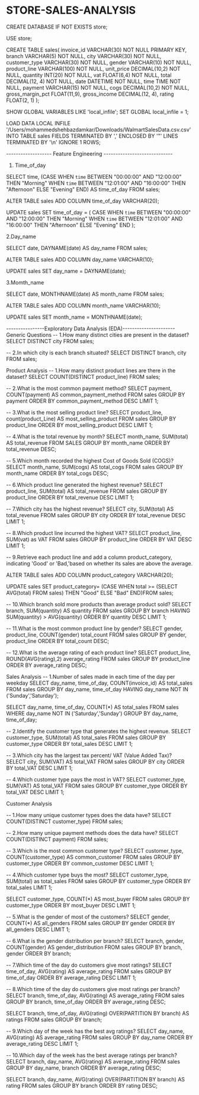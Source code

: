 # STORE-SALES-ANALYSIS
CREATE DATABASE IF NOT EXISTS store;

USE store;

CREATE TABLE sales(
invoice_id VARCHAR(30) NOT NULL PRIMARY KEY,
branch VARCHAR(5) NOT NULL,
city VARCHAR(30) NOT NULL,
customer_type VARCHAR(30) NOT NULL,
gender VARCHAR(10) NOT NULL,
product_line VARCHAR(100) NOT NULL,
unit_price DECIMAL(10,2) NOT NULL,
quantity INT(20) NOT NULL,
vat FLOAT(6,4) NOT NULL,
total DECIMAL(12, 4) NOT NULL,
date DATETIME NOT NULL,
time TIME NOT NULL,
payment VARCHAR(15) NOT NULL,
cogs DECIMAL(10,2) NOT NULL,
gross_margin_pct FLOAT(11,9),
gross_income DECIMAL(12, 4),
rating FLOAT(2, 1)
);

SHOW GLOBAL VARIABLES LIKE 'local_infile';
SET GLOBAL local_infile = 1;

LOAD DATA LOCAL INFILE 
'/Users/mohammedshehbazdamkar/Downloads/WalmartSalesData.csv.csv'
INTO TABLE sales
FIELDS TERMINATED BY ','
ENCLOSED BY '"'
LINES TERMINATED BY '\n'
IGNORE 1 ROWS;


------------------- Feature Engineering -----------------------------
1. Time_of_day

SELECT time,
(CASE 
	WHEN `time` BETWEEN "00:00:00" AND "12:00:00" THEN "Morning"
	WHEN `time` BETWEEN "12:01:00" AND "16:00:00" THEN "Afternoon"
	ELSE "Evening" 
END) AS time_of_day
FROM sales;

ALTER TABLE sales ADD COLUMN time_of_day VARCHAR(20);

UPDATE sales
SET time_of_day = (
	CASE 
		WHEN `time` BETWEEN "00:00:00" AND "12:00:00" THEN "Morning"
		WHEN `time` BETWEEN "12:01:00" AND "16:00:00" THEN "Afternoon"
		ELSE "Evening" 
	END
);


2.Day_name

SELECT date,
DAYNAME(date) AS day_name
FROM sales;

ALTER TABLE sales ADD COLUMN day_name VARCHAR(10);

UPDATE sales
SET day_name = DAYNAME(date);

3.Momth_name

SELECT date,
MONTHNAME(date) AS month_name
FROM sales;

ALTER TABLE sales ADD COLUMN month_name VARCHAR(10);

UPDATE sales
SET month_name = MONTHNAME(date);


----------------Exploratory Data Analysis (EDA)----------------------
Generic Questions
-- 1.How many distinct cities are present in the dataset?
SELECT DISTINCT city FROM sales;

-- 2.In which city is each branch situated?
SELECT DISTINCT branch, city FROM sales;

Product Analysis
-- 1.How many distinct product lines are there in the dataset?
SELECT COUNT(DISTINCT product_line) FROM sales;

-- 2.What is the most common payment method?
SELECT payment, COUNT(payment) AS common_payment_method 
FROM sales GROUP BY payment ORDER BY common_payment_method DESC LIMIT 1;

-- 3.What is the most selling product line?
SELECT product_line, count(product_Line) AS most_selling_product
FROM sales GROUP BY product_line ORDER BY most_selling_product DESC LIMIT 1;

-- 4.What is the total revenue by month?
SELECT month_name, SUM(total) AS total_revenue
FROM SALES GROUP BY month_name ORDER BY total_revenue DESC;

-- 5.Which month recorded the highest Cost of Goods Sold (COGS)?
SELECT month_name, SUM(cogs) AS total_cogs
FROM sales GROUP BY month_name ORDER BY total_cogs DESC;

-- 6.Which product line generated the highest revenue?
SELECT product_line, SUM(total) AS total_revenue
FROM sales GROUP BY product_line ORDER BY total_revenue DESC LIMIT 1;

-- 7.Which city has the highest revenue?
SELECT city, SUM(total) AS total_revenue
FROM sales GROUP BY city ORDER BY total_revenue DESC LIMIT 1;

-- 8.Which product line incurred the highest VAT?
SELECT product_line, SUM(vat) as VAT 
FROM sales GROUP BY product_line ORDER BY VAT DESC LIMIT 1;

-- 9.Retrieve each product line and add a column product_category, indicating 'Good' or 'Bad,'based on whether its sales are above the average.

ALTER TABLE sales ADD COLUMN product_category VARCHAR(20);

UPDATE sales 
SET product_category= 
(CASE 
	WHEN total >= (SELECT AVG(total) FROM sales) THEN "Good"
    ELSE "Bad"
END)FROM sales;

-- 10.Which branch sold more products than average product sold?
SELECT branch, SUM(quantity) AS quantity
FROM sales GROUP BY branch HAVING SUM(quantity) > AVG(quantity) ORDER BY quantity DESC LIMIT 1;

-- 11.What is the most common product line by gender?
SELECT gender, product_line, COUNT(gender) total_count
FROM sales GROUP BY gender, product_line ORDER BY total_count DESC;

-- 12.What is the average rating of each product line?
SELECT product_line, ROUND(AVG(rating),2) average_rating
FROM sales GROUP BY product_line ORDER BY average_rating DESC;


Sales Analysis
-- 1.Number of sales made in each time of the day per weekday
SELECT day_name, time_of_day, COUNT(invoice_id) AS total_sales
FROM sales GROUP BY day_name, time_of_day HAVING day_name NOT IN ('Sunday','Saturday');

SELECT day_name, time_of_day, COUNT(*) AS total_sales
FROM sales WHERE day_name NOT IN ('Saturday','Sunday') GROUP BY day_name, time_of_day;

-- 2.Identify the customer type that generates the highest revenue.
SELECT customer_type, SUM(total) AS total_sales
FROM sales GROUP BY customer_type ORDER BY total_sales DESC LIMIT 1;

-- 3.Which city has the largest tax percent/ VAT (Value Added Tax)?
SELECT city, SUM(VAT) AS total_VAT
FROM sales GROUP BY city ORDER BY total_VAT DESC LIMIT 1;

-- 4.Which customer type pays the most in VAT?
SELECT customer_type, SUM(VAT) AS total_VAT
FROM sales GROUP BY customer_type ORDER BY total_VAT DESC LIMIT 1;

Customer Analysis

-- 1.How many unique customer types does the data have?
SELECT COUNT(DISTINCT customer_type) FROM sales;

-- 2.How many unique payment methods does the data have?
SELECT COUNT(DISTINCT payment) FROM sales;

-- 3.Which is the most common customer type?
SELECT customer_type, COUNT(customer_type) AS common_customer
FROM sales GROUP BY customer_type ORDER BY common_customer DESC LIMIT 1;

-- 4.Which customer type buys the most?
SELECT customer_type, SUM(total) as total_sales
FROM sales GROUP BY customer_type ORDER BY total_sales LIMIT 1;

SELECT customer_type, COUNT(*) AS most_buyer
FROM sales GROUP BY customer_type ORDER BY most_buyer DESC LIMIT 1;

-- 5.What is the gender of most of the customers?
SELECT gender, COUNT(*) AS all_genders 
FROM sales GROUP BY gender ORDER BY all_genders DESC LIMIT 1;

-- 6.What is the gender distribution per branch?
SELECT branch, gender, COUNT(gender) AS gender_distribution
FROM sales GROUP BY branch, gender ORDER BY branch;

-- 7.Which time of the day do customers give most ratings?
SELECT time_of_day, AVG(rating) AS average_rating
FROM sales GROUP BY time_of_day ORDER BY average_rating DESC LIMIT 1;

-- 8.Which time of the day do customers give most ratings per branch?
SELECT branch, time_of_day, AVG(rating) AS average_rating
FROM sales GROUP BY branch, time_of_day ORDER BY average_rating DESC;

SELECT branch, time_of_day,
AVG(rating) OVER(PARTITION BY branch) AS ratings
FROM sales GROUP BY branch;

-- 9.Which day of the week has the best avg ratings?
SELECT day_name, AVG(rating) AS average_rating
FROM sales GROUP BY day_name ORDER BY average_rating DESC LIMIT 1;

-- 10.Which day of the week has the best average ratings per branch?
SELECT  branch, day_name, AVG(rating) AS average_rating
FROM sales GROUP BY day_name, branch ORDER BY average_rating DESC;

SELECT  branch, day_name,
AVG(rating) OVER(PARTITION BY branch) AS rating
FROM sales GROUP BY branch ORDER BY rating DESC;
